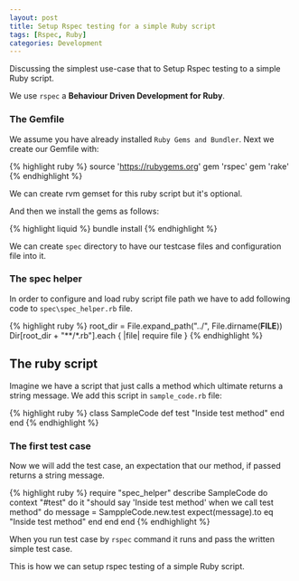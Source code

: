 ```yaml
---
layout: post
title: Setup Rspec testing for a simple Ruby script
tags: [Rspec, Ruby]
categories: Development
---
```


Discussing the simplest use-case that to Setup Rspec testing to a simple Ruby script.

We use `rspec` a **Behaviour Driven Development for Ruby**.

### The Gemfile

We assume you have already installed `Ruby Gems and Bundler`. Next we create our Gemfile with:

{% highlight ruby %}
source 'https://rubygems.org'
gem 'rspec'
gem 'rake'
{% endhighlight %}

We can create rvm gemset for this ruby script but it's optional.

And then we install the gems as follows:

{% highlight liquid %}
bundle install
{% endhighlight %}

We can create `spec` directory to have our testcase files and configuration file into it.

### The spec helper

In order to configure and load ruby script file path we have to add following code to `spec\spec_helper.rb` file.

{% highlight ruby %}
root_dir = File.expand_path("../", File.dirname(__FILE__))
Dir[root_dir + "**/*.rb"].each { |file| require file }
{% endhighlight %}

## The ruby script
Imagine we have a script that just calls a method which ultimate returns a string message. We add this script in `sample_code.rb` file:

{% highlight ruby %}
class SampleCode
 def test
   "Inside test method"
 end
end
{% endhighlight %}

### The first test case
Now we will add the test case, an expectation that our method, if passed returns a string message.

{% highlight ruby %}
require "spec_helper"
describe SampleCode do
  context "#test" do
     it "should say 'Inside test method' when we call test method" do
        message = SamppleCode.new.test
        expect(message).to eq "Inside test method"
     end
  end
end
{% endhighlight %}

When you run test case by `rspec` command it runs and pass the written simple test case.

This is how we can setup rspec testing of a simple Ruby script.
